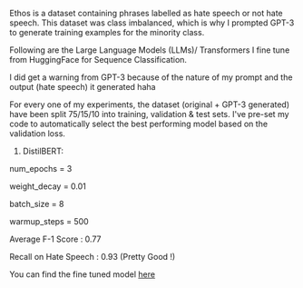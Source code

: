 Ethos is a dataset containing phrases labelled as hate speech or not hate speech. This dataset was class imbalanced, which is why I prompted GPT-3 to generate training examples for the minority class.

Following are the Large Language Models (LLMs)/ Transformers I fine tune from HuggingFace for Sequence Classification.

I did get a warning from GPT-3 because of the nature of my prompt and the output (hate speech) it generated haha 

For every one of my experiments, the dataset (original + GPT-3 generated) have been split 75/15/10 into training, validation & test sets. I've pre-set my code to automatically select the best performing model based on the validation loss.

1. DistilBERT:

num_epochs = 3

weight_decay = 0.01

batch_size = 8

warmup_steps = 500

Average F-1 Score : 0.77

Recall on Hate Speech : 0.93 (Pretty Good !)

You can find the fine tuned model [here](https://drive.google.com/drive/folders/18TTJ2KVJcMdWKXYJcYRz1fCr4kzDDVEn)
